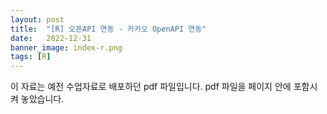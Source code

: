 ```yaml
---
layout: post
title:  "[R] 오픈API 연동 - 카카오 OpenAPI 연동"
date:   2022-12-31
banner_image: index-r.png
tags: [R]
---
```


이 자료는 예전 수업자료로 배포하던 pdf 파일입니다. pdf 파일을 페이지 안에 포함시켜 놓았습니다.

<!--more-->

<object data="/files/pdf/r-openapi-2.pdf" type="application/pdf" width="100%" height="640px"></object>